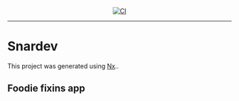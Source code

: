 <div style="text-align: center;">

[![CI](https://github.com/TeamSnaR/snardev/actions/workflows/ci.yml/badge.svg?branch=main)](https://github.com/TeamSnaR/snardev/actions/workflows/ci.yml)

</div>

<hr>

# Snardev

This project was generated using [Nx](https://nx.dev)..

## Foodie fixins app
